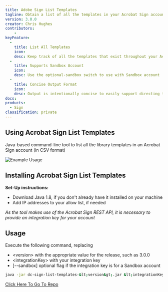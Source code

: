```yaml
---
title: Adobe Sign List Templates
tagline: Obtain a list of all the templates in your Acrobat Sign account
version: 3.0.0
creator: Chris Hughes
contributors: 
    -
keyFeature:
  - 
    title: List All Templates
    icon: 
    desc: Keep track of all the templates that exist throughout your Acrobat Sign account
  - 
    title: Supports Sandbox Account
    icon: 
    desc: Use the optional-sandbox switch to use with Sandbox account
  - 
    title: Concise Output Format
    icon: 
    desc: Output is intentionally concise to easily support directing to a CSV file for further analysis
docs: 
products: 
  - Sign
classification: private
---
```


## Using Acrobat Sign List Templates

Java-based command-line tool to list all the library templates in an Acrobat Sign account (in CSV format)

![Example Usage](https://github.com/adobe/dc-sign-list-templates/cc-dc-community/data/tools/dc-sign-list-templates/images/example-usage.png)

## Installing Acrobat Sign List Templates

**Set-Up instructions:**
- Download Java 1.8, if you don't already have it installed on your machine
- Add IP addresses to your allow list, if needed

_As the tool makes use of the Acrobat Sign REST API, it is necessary to provide an integration key for your account_

## Usage

Execute the following command, replacing
- &lt;version&gt; with the appropriate value for the release, such as 3.0.0
- &lt;integrationKey&gt; with your integration key
- [--sandbox] optional flag if the integration key is for a Sandbox account

```bash
java -jar dc-sign-list-templates-&lt;version&gt;.jar &lt;integrationKey&gt; [--sandbox]
```
<a href="https://github.com/adobe/dc-sign-list-templates">Click Here To Go To Repo</a>